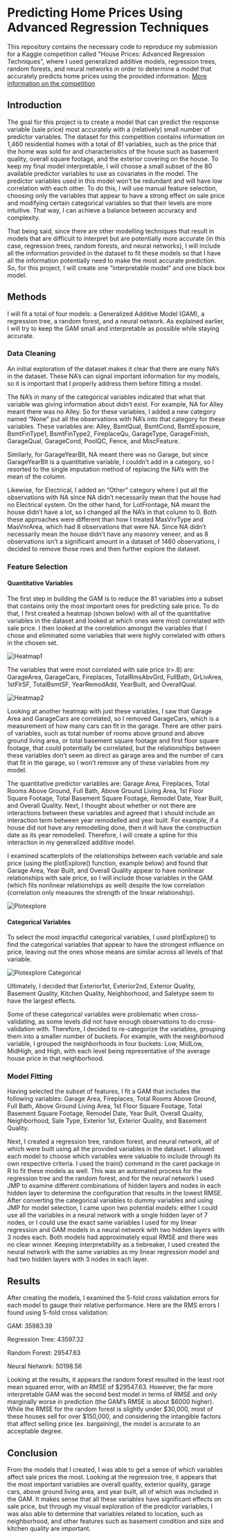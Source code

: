 # Predicting Home Prices Using Advanced Regression Techniques

This repository contains the necessary code to reproduce my submission for a Kaggle competition called 
"House Prices: Advanced Regression Techniques", where I used generalized additive models, regression trees,
random forests, and neural networks in order to determine a model that accurately predicts home prices using the
provided information. [More information on the competition](https://www.kaggle.com/c/house-prices-advanced-regression-techniques)

## Introduction
The goal for this project is to create a model that can predict the response variable (sale price) most accurately with a (relatively) small number of predictor variables. The dataset for this competition contains information on 1,460 residential homes with a total of 81 variables, such as the price that the home was sold for and characteristics of the house such as basement quality, overall square footage, and the exterior covering on the house. To keep my final model interpretable, I will choose a small subset of the 80 available predictor variables to use as covariates in the model. The predictor variables used in this model won’t be redundant and will have low correlation with each other. To do this, I will use manual feature selection, choosing only the variables that appear to have a strong effect on sale price and modifying certain categorical variables so that their levels are more intuitive. That way, I can achieve a balance between accuracy and complexity.

That being said, since there are other modelling techniques that result in models that are difficult to interpret but are potentially more accurate (in this case, regression trees, random forests, and neural networks), I will include all the information provided in the dataset to fit these models so that I have all the information potentially need to make the most accurate prediction. So, for this project, I will create one “interpretable model” and one black box model.

## Methods

I will fit a total of four models: a Generalized Additive Model (GAM), a regression tree, a random forest, and a neural network. As explained earlier, I will try to keep the GAM small and interpretable as possible while staying accurate.

### Data Cleaning
An initial exploration of the dataset makes it clear that there are many NA’s in the dataset. These NA’s can signal important information for my models, so it is important that I properly address them before fitting a model.

The NA’s in many of the categorical variables indicated that what that variable was giving information about didn’t exist. For example, NA for Alley meant there was no Alley. So for these variables, I added a new category named “None” put all the observations with NA’s into that category for these variables. These variables are: Alley, BsmtQual, BsmtCond, BsmtExposure, BsmtFinType1, BsmtFinType2, FireplaceQu, GarageType, GarageFinish, GarageQual, GarageCond, PoolQC, Fence, and MiscFeature.

Similarly, for GarageYearBlt, NA meant there was no Garage, but since GarageYearBlt is a quantitative variable, I couldn’t add in a category, so I resorted to the single imputation method of replacing the NA’s with the mean of the column. 

Likewise, for Electrical, I added an “Other” category where I put all the observations with NA since NA didn’t necessarily mean that the house had no Electrical system. On the other hand, for LotFrontage, NA meant the house didn’t have a lot, so I changed all the NA’s in that column to 0. Both these approaches were different than how I treated MasVnrType and MasVnrArea, which had 8 observations that were NA. Since NA didn’t necessarily mean the house didn’t have any masonry veneer, and as 8 observations isn’t a significant amount in a dataset of 1460 observations, I decided to remove those rows and then further explore the dataset.

### Feature Selection

#### Quantitative Variables
The first step in building the GAM is to reduce the 81 variables into a subset that contains only the most important ones for predicting sale price. To do that, I first created a heatmap (shown below) with all of the quantitative variables in the dataset and looked at which ones were most correlated with sale price. I then looked at the correlation amongst the variables that I chose and eliminated some variables that were highly correlated with others in the chosen set. 

![Heatmap1](Images/Heatmap_Initial.png)

The variables that were most correlated with sale price (r>.8) are: GarageArea, GarageCars, Fireplaces, TotalRmsAbvGrd, FullBath, GrLivArea, 1stFlrSF, TotalBsmtSF, YearRemodAdd, YearBuilt, and OverallQual.

![Heatmap2](Images/Heatmap_Reduced.png)

Looking at another heatmap with just these variables, I saw that Garage Area and GarageCars are correlated, so I removed GarageCars, which is a measurement of how many cars can fit in the garage. There are other pairs of variables, such as total number of rooms above ground and above ground living area, or total basement square footage and first floor square footage, that could potentially be correlated, but the relationships between these variables don’t seem as direct as garage area and the number of cars that fit in the garage, so I won’t remove any of these variables from my model.

The quantitative predictor variables are: Garage Area, Fireplaces, Total Rooms Above Ground, Full Bath, Above Ground Living Area, 1st Floor Square Footage, Total Basement Square Footage, Remodel Date, Year Built, and Overall Quality. Next, I thought about whether or not there are interactions between these variables and agreed that I should include an interaction term between year remodelled and year built. For example, if a house did not have any remodelling done, then it will have the construction date as its year remodelled. Therefore, I will create a spline for this interaction in my generalized additive model.

I examined scatterplots of the relationships between each variable and sale price (using the plotExplore() function, example below) and found that Garage Area, Year Built, and Overall Quality appear to have nonlinear relationships with sale price, so I will include those variables in the GAM (which fits nonlinear relationships as well) despite the low correlation (correlation only measures the strength of the linear relationship). 

![Plotexplore](Images/PlotExploreEx.png)

#### Categorical Variables
To select the most impactful categorical variables, I used plotExplore() to find the categorical variables that appear to have the strongest influence on price, leaving out the ones whose means are similar across all levels of that variable. 

![Plotexplore Categorical](Images/PlotExplore_Categ.png)

Ultimately, I decided that Exterior1st, Exterior2nd, Exterior Quality, Basement Quality, Kitchen Quality, Neighborhood, and Saletype seem to have the largest effects.

Some of these categorical variables were problematic when cross-validating, as some levels did not have enough observations to do cross-validation with. Therefore, I decided to re-categorize the variables, grouping them into a smaller number of buckets. For example, with the neighborhood variable, I grouped the neighborhoods in four buckets: Low, MidLow, MidHigh, and High, with each level being representative of the average house price in that neighborhood. 

### Model Fitting
Having selected the subset of features, I fit a GAM that includes the following variables: Garage Area, Fireplaces, Total Rooms Above Ground, Full Bath, Above Ground Living Area, 1st Floor Square Footage, Total Basement Square Footage, Remodel Date, Year Built, Overall Quality, Neighborhood, Sale Type, Exterior 1st, Exterior Quality, and Basement Quality.


Next, I created a regression tree, random forest, and neural network, all of which were built using all the provided variables in the dataset. I allowed each model to choose which variables were valuable to include through its own respective criteria. I used the train() command in the caret package in R to fit these models as well. This was an automated process for the regression tree and the random forest, and for the neural network I used JMP to examine different combinations of hidden layers and nodes in each hidden layer to determine the configuration that results in the lowest RMSE. After converting the categorical variables to dummy variables and using JMP for model selection, I came upon two potential models: either I could use all the variables in a neural network with a single hidden layer of 7 nodes, or I could use the exact same variables I used for my linear regression and GAM models in a neural network with two hidden layers with 3 nodes each. Both models had approximately equal RMSE and there was no clear winner. Keeping interpretability as a tiebreaker, I used created the neural network with the same variables as my linear regression model and had two hidden layers with 3 nodes in each layer.

## Results
After creating the models, I examined the 5-fold cross validation errors for each model to gauge their relative performance. Here are the RMS errors I found using 5-fold cross validation:

GAM: 35983.39

Regression Tree: 43597.32

Random Forest: 29547.63

Neural Network: 50198.56


Looking at the results, it appears the random forest resulted in the least root mean squared error, with an RMSE of $29547.63. However, the far more interpretable GAM was the second best model in terms of RMSE and only marginally worse in prediction (the GAM’s RMSE is about $6000 higher). While the RMSE for the random forest is slightly under $30,000, most of these houses sell for over $150,000, and considering the intangible factors that affect selling price (ex. bargaining), the model is accurate to an acceptable degree.


## Conclusion
From the models that I created, I was able to get a sense of which variables affect sale prices the most. Looking at the regression tree, it appears that the most important variables are overall quality, exterior quality, garage cars, above ground living area, and year built, all of which was included in the GAM. It makes sense that all these variables have significant effects on sale price, but through my visual exploration of the predictor variables, I was also able to determine that variables related to location, such as neighborhood, and other features such as basement condition and size and kitchen quality are important. 
